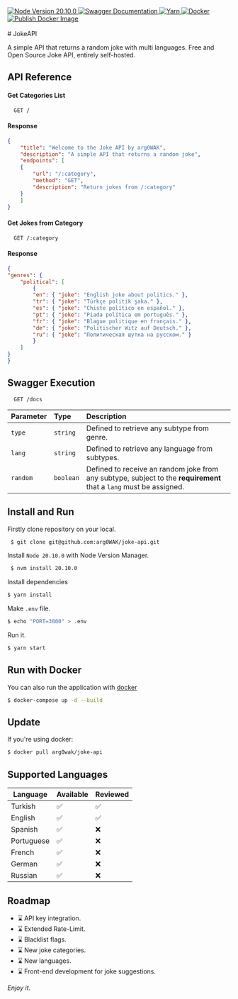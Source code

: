 <span>
    <a href="#" >
        <img alt="Node Version 20.10.0" src="https://img.shields.io/badge/Node-20.10.0-nodedotjs?logo=nodedotjs&logoColor=white"/>
    </a>
    <a href="#">
        <img alt="Swagger Documentation" src="https://img.shields.io/badge/Swagger-/docs-swagger?logo=swagger"/>
    </a>
    <a href="#" >
        <img alt="Yarn" src="https://img.shields.io/badge/Yarn-1.22-blue?logo=yarn&logoColor=white"/>
    </a>
    <a href="#" >
        <img alt="Docker" src="https://img.shields.io/badge/-Dockerized-blue?logo=docker&logoColor=white"/>
    </a>
        <a href="https://github.com/arg0WAK/joke-api/actions/workflows/publish-docker.yml">
        <img alt="Publish Docker Image" src="https://github.com/arg0WAK/joke-api/actions/workflows/publish-docker.yml/badge.svg?branch=main"/>
    </a>
</span>
<br/><br/>
# JokeAPI

A simple API that returns a random joke with multi languages. Free and Open Source Joke API, entirely self-hosted.

## API Reference

#### Get Categories List

```http
  GET /
```

#### Response

```json
{
    "title": "Welcome to the Joke API by arg0WAK",
    "description": "A simple API that returns a random joke",
    "endpoints": [
    {
        "url": "/:category",
        "method": "GET",
        "description": "Return jokes from /:category"
    }
    ]
}
```

#### Get Jokes from Category

```http
  GET /:category
```

#### Response

```json
{
"genres": {
    "political": [
        {
        "en": { "joke": "English joke about politics." },
        "tr": { "joke": "Türkçe politik şaka." },
        "es": { "joke": "Chiste político en español." },
        "pt": { "joke": "Piada política em português." },
        "fr": { "joke": "Blague politique en français." },
        "de": { "joke": "Politischer Witz auf Deutsch." },
        "ru": { "joke": "Политическая шутка на русском." }
        }
    ]
}
}
```

## Swagger Execution

```http
  GET /docs
```

| Parameter | Type      | Description                                                                                                        |
| :-------- | :-------- | :----------------------------------------------------------------------------------------------------------------- |
| `type`    | `string`  | Defined to retrieve any subtype from genre.                                                                        |
| `lang`    | `string`  | Defined to retrieve any language from subtypes.                                                                    |
| `random`  | `boolean` | Defined to receive an random joke from any subtype, subject to the **requirement** that a `lang` must be assigned. |

## Install and Run

Firstly clone repository on your local.

```bash
 $ git clone git@github.com:arg0WAK/joke-api.git
```

Install `Node 20.10.0` with Node Version Manager.

```bash
 $ nvm install 20.10.0
```

Install dependencies

```bash
$ yarn install
```

Make `.env` file.

```bash
$ echo "PORT=3000" > .env
```

Run it.

```bash
$ yarn start
```

## Run with Docker

You can also run the application with [docker](https://www.docker.com/)

```bash
$ docker-compose up -d --build
```

## Update

If you're using docker:

```bash
$ docker pull arg0wak/joke-api
```

## Supported Languages

| Language   | Available | Reviewed |
| ---------- | --------- | -------- |
| Turkish    | ✅        | ✅       |
| English    | ✅        | ✅       |
| Spanish    | ✅        | ❌       |
| Portuguese | ✅        | ❌       |
| French     | ✅        | ❌       |
| German     | ✅        | ❌       |
| Russian    | ✅        | ❌       |

## Roadmap

-   ⌛ API key integration.
-   ⌛ Extended Rate-Limit.
-   ⌛ Blacklist flags.
-   ⌛ New joke categories.
-   ⌛ New languages.
-   ⌛ Front-end development for joke suggestions.

_Enjoy it._
